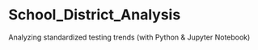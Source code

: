 # School_District_Analysis
Analyzing standardized testing trends (with Python &amp; Jupyter Notebook)
